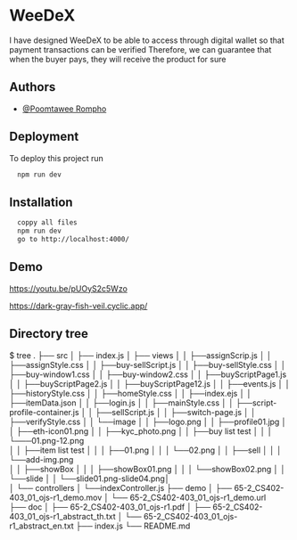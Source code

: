 
# WeeDeX

I have designed WeeDeX to be able to access through digital wallet so that payment transactions can be verified Therefore, we can guarantee that when the buyer pays, they will receive the product for sure




## Authors

- [@Poomtawee Rompho](https://www.github.com/P-mm02)


## Deployment

To deploy this project run

```bash
  npm run dev
```


## Installation
```bash
  coppy all files
  npm run dev
  go to http://localhost:4000/
  ```

    
## Demo
https://youtu.be/pUOyS2c5Wzo

https://dark-gray-fish-veil.cyclic.app/



## Directory tree
$ tree
.
├── src
│   ├── index.js
│   ├── views
│   │   ├──assignScrip.js
│   │   ├──assignStyle.css
│   │   ├──buy-sellScript.js
│   │   ├──buy-sellStyle.css
│   │   ├──buy-window1.css
│   │   ├──buy-window2.css
│   │   ├──buyScriptPage1.js
│   │   ├──buyScriptPage2.js
│   │   ├──buyScriptPage12.js
│   │   ├──events.js
│   │   ├──historyStyle.css
│   │   ├──homeStyle.css
│   │   ├──index.ejs
│   │   ├──itemData.json
│   │   ├──login.js
│   │   ├──mainStyle.css
│   │   ├──script-profile-container.js
│   │   ├──sellScript.js
│   │   ├──switch-page.js
│   │   ├──verifyStyle.css
│   │   └──image
│   │      ├──logo.png
│   │      ├──profile01.jpg
│   │      ├──eth-icon01.png
│   │      ├──kyc_photo.png
│   │      ├──buy list test
│   │      │  └───01.png-12.png              
│   │      ├──item list test
│   │      │  ├──01.png
│   │      │  └──02.png
│   │      ├──sell
│   │      │  └──add-img.png   
│   │      ├──showBox
│   │      │  ├──showBox01.png
│   │      │  └──showBox02.png
│   │      └──slide
│   │           └──slide01.png-slide04.png│           
│   └── controllers
│       └──indexController.js
├── demo
│   ├── 65-2_CS402-403_01_ojs-r1_demo.mov
│   └── 65-2_CS402-403_01_ojs-r1_demo.url   
├── doc
│   ├── 65-2_CS402-403_01_ojs-r1.pdf
│   ├── 65-2_CS402-403_01_ojs-r1_abstract_th.txt
│   └── 65-2_CS402-403_01_ojs-r1_abstract_en.txt
├── index.js
└── README.md